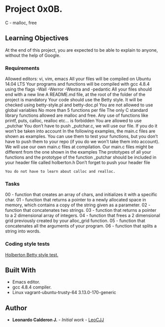 # Project 0x0B.

C - malloc, free

## Learning Objectives

At the end of this project, you are expected to be able to explain to anyone, without the help of Google.

### Requirements

Allowed editors: vi, vim, emacs
All your files will be compiled on Ubuntu 14.04 LTS
Your programs and functions will be compiled with gcc 4.8.4 using the flags -Wall -Werror -Wextra and -pedantic
All your files should end with a new line
A README.md file, at the root of the folder of the project is mandatory
Your code should use the Betty style. It will be checked using betty-style.pl and betty-doc.pl
You are not allowed to use global variables
No more than 5 functions per file
The only C standard library functions allowed are malloc and free. Any use of functions like printf, puts, calloc, realloc etc… is forbidden
You are allowed to use _putchar
You don’t have to push _putchar.c, we will use our file. If you do it won’t be taken into account
In the following examples, the main.c files are shown as examples. You can use them to test your functions, but you don’t have to push them to your repo (if you do we won’t take them into account). We will use our own main.c files at compilation. Our main.c files might be different from the one shown in the examples
The prototypes of all your functions and the prototype of the function _putchar should be included in your header file called holberton.h
Don’t forget to push your header file

```
You do not have to learn about calloc and realloc.
```

### Tasks

00 - function that creates an array of chars, and initializes it with a specific char.
01 - function that returns a pointer to a newly allocated space in memory, which contains a copy of the string given as a parameter.
02 - function that concatenates two strings.
03 - function that returns a pointer to a 2 dimensional array of integers.
04 - function that frees a 2 dimensional grid previously created by your alloc_grid function.
05 - function that concatenates all the arguments of your program.
06 - function that splits a string into words.

### Coding style tests

[Holberton Betty style test.](https://github.com/holbertonschool/Betty/blob/master/betty-style.pl)


## Built With

* Emacs editor.
* gcc 4.8.4 compiler.
* Linux vagrant-ubuntu-trusty-64 3.13.0-170-generic

## Author

* **Leonardo Calderon J.** - *Initial work* - [LeoCJJ](https://github.com/leocjj)
